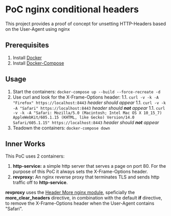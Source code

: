 # PoC nginx conditional headers
This project provides a proof of concept for unsetting HTTP-Headers based on the User-Agent using nginx

## Prerequisites
1. Install [Docker](https://docs.docker.com/engine/install/)
1. Install [Docker-Compose](https://docs.docker.com/compose/install/)

## Usage
1. Start the containers: `docker-compose up --build --force-recreate -d`
1. Use curl and look for the X-Frame-Options header:
   1.1. `curl -v -k -A "Firefox" https://localhost:8443` *header should appear*
   1.1. `curl -v -k -A "Safari" https://localhost:8443` *header should **not** appear*
   1.1. `curl -v -k -A "Safari: Mozilla/5.0 (Macintosh; Intel Mac OS X 10_15_7) AppleWebKit/605.1.15 (KHTML, like Gecko) Version/14.0 Safari/605.1.15" https://localhost:8443` *header should **not** appear*
1. Teadown the containers: `docker-compose down`

## Inner Works
This PoC uses 2 containers:
1. **http-service:** a simple http server that serves a page on port 80. For the purpose of this PoC it always sets the X-Frame-Options header.
1. **revproxy:** An nginx reverse proxy that terminates TLS and sends http traffic off to **http-service**.

**revproxy** uses the [Header More nginx module](https://github.com/openresty/headers-more-nginx-module#readme), speficially the **more_clear_headers** directive, in combination with the
default **if** directive, to remove the X-Frame-Options header when the User-Agent contains "Safari".
